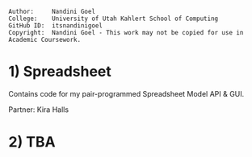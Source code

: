 ```
Author:     Nandini Goel
College:    University of Utah Kahlert School of Computing
GitHub ID:  itsnandinigoel
Copyright:  Nandini Goel - This work may not be copied for use in Academic Coursework.
```

# 1) Spreadsheet
Contains code for my pair-programmed Spreadsheet Model API & GUI.

Partner: Kira Halls

# 2) TBA
